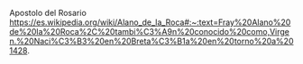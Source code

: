 Apostolo del Rosario
https://es.wikipedia.org/wiki/Alano_de_la_Roca#:~:text=Fray%20Alano%20de%20la%20Roca%2C%20tambi%C3%A9n%20conocido%20como,Virgen.%20Naci%C3%B3%20en%20Breta%C3%B1a%20en%20torno%20a%201428.

